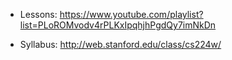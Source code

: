 - Lessons: https://www.youtube.com/playlist?list=PLoROMvodv4rPLKxIpqhjhPgdQy7imNkDn


- Syllabus: http://web.stanford.edu/class/cs224w/

